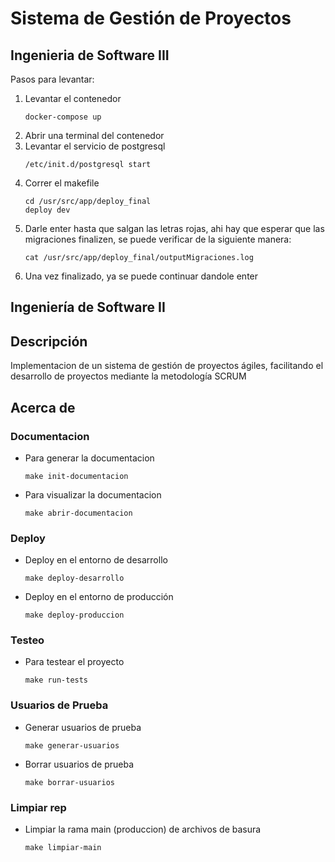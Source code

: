 # Sistema de Gestión de Proyectos
## Ingenieria de Software III
Pasos para levantar:
1. Levantar el contenedor
    ```
    docker-compose up
    ```
2. Abrir una terminal del contenedor
3. Levantar el servicio de postgresql
    ```
    /etc/init.d/postgresql start
    ```
4. Correr el makefile
    ```
    cd /usr/src/app/deploy_final
    deploy dev
    ```
5. Darle enter hasta que salgan las letras rojas, ahi hay que esperar que las migraciones finalizen, se puede verificar de la siguiente manera:
    ```
    cat /usr/src/app/deploy_final/outputMigraciones.log
    ```
6. Una vez finalizado, ya se puede continuar dandole enter
## Ingeniería de Software II

## Descripción

Implementacion de un sistema de gestión de proyectos ágiles, 
facilitando el desarrollo de proyectos mediante la 
metodología SCRUM

## Acerca de
### Documentacion
- Para generar la documentacion
     ```
    make init-documentacion
    ```

- Para visualizar la documentacion
    ```
    make abrir-documentacion
    ```
### Deploy
- Deploy en el entorno de desarrollo
    ```
    make deploy-desarrollo
    ```
- Deploy en el entorno de producción
    ```
    make deploy-produccion
    ```



### Testeo
- Para testear el proyecto
    ```
    make run-tests
    ```

### Usuarios de Prueba
- Generar usuarios de prueba
    ```
    make generar-usuarios
    ```

- Borrar usuarios de prueba
    ```
    make borrar-usuarios
    ```

### Limpiar rep

- Limpiar la rama main (produccion) de archivos de basura
  ```
  make limpiar-main
  ```